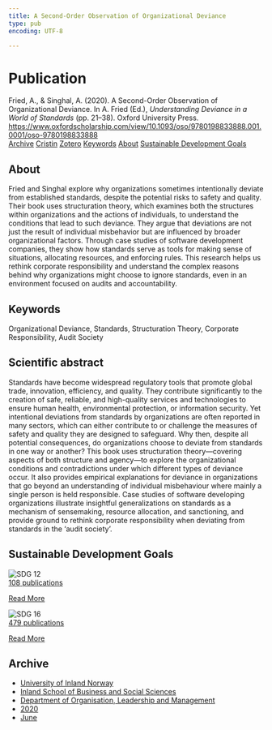 ```yaml
---
title: A Second-Order Observation of Organizational Deviance
type: pub
encoding: UTF-8

---
```

<h1>Publication</h1>
<article id="csl-bib-container-GUI2ZQNL" class="csl-bib-container">
  <div class="csl-bib-body"> <div class="csl-entry">Fried, A., &#38; Singhal, A. (2020). A Second-Order Observation of Organizational Deviance. In A. Fried (Ed.), <i>Understanding Deviance in a World of Standards</i> (pp. 21–38). Oxford University Press. <a href="https://www.oxfordscholarship.com/view/10.1093/oso/9780198833888.001.0001/oso-9780198833888">https://www.oxfordscholarship.com/view/10.1093/oso/9780198833888.001.0001/oso-9780198833888</a></div> </div>
  <div class="csl-bib-buttons">
    <a href="#taxonomy-article-GUI2ZQNL" alt="archive" class="csl-bib-button">Archive</a>
    <a href="https://app.cristin.no/results/show.jsf?id=1813759" alt="Cristin" class="csl-bib-button">Cristin</a>
    <a href="http://zotero.org/groups/5881554/items/GUI2ZQNL" alt="Zotero" class="csl-bib-button">Zotero</a>
    <a href="#keywords-article-GUI2ZQNL" alt="keywords" class="csl-bib-button">Keywords</a>
    <a href="#about-article-GUI2ZQNL" alt="about_pub" class="csl-bib-button">About</a>
    <a href="#sdg-article-GUI2ZQNL" alt="sdg" class="csl-bib-button">Sustainable Development Goals</a>
  </div>
  <div id="csl-bib-meta-container-GUI2ZQNL"></div>
</article>
<div id="csl-bib-meta-GUI2ZQNL" class="csl-bib-meta">
  <article id="about-article-GUI2ZQNL" class="about_pub-article">
    <h1>About</h1>
    Fried and Singhal explore why organizations sometimes intentionally deviate from established standards, despite the potential risks to safety and quality. Their book uses structuration theory, which examines both the structures within organizations and the actions of individuals, to understand the conditions that lead to such deviance. They argue that deviations are not just the result of individual misbehavior but are influenced by broader organizational factors. Through case studies of software development companies, they show how standards serve as tools for making sense of situations, allocating resources, and enforcing rules. This research helps us rethink corporate responsibility and understand the complex reasons behind why organizations might choose to ignore standards, even in an environment focused on audits and accountability.
  </article>
  <article id="keywords-article-GUI2ZQNL" class="keywords-article">
    <h1>Keywords</h1>
    Organizational Deviance, Standards, Structuration Theory, Corporate Responsibility, Audit Society
  </article>
  <article id="abstract-article-GUI2ZQNL" class="abstract-article">
    <h1>Scientific abstract</h1>
    Standards have become widespread regulatory tools that promote global trade, innovation, efficiency, and quality. They contribute significantly to the creation of safe, reliable, and high-quality services and technologies to ensure human health, environmental protection, or information security. Yet intentional deviations from standards by organizations are often reported in many sectors, which can either contribute to or challenge the measures of safety and quality they are designed to safeguard. Why then, despite all potential consequences, do organizations choose to deviate from standards in one way or another? This book uses structuration theory—covering aspects of both structure and agency—to explore the organizational conditions and contradictions under which different types of deviance occur. It also provides empirical explanations for deviance in organizations that go beyond an understanding of individual misbehaviour where mainly a single person is held responsible. Case studies of software developing organizations illustrate insightful generalizations on standards as a mechanism of sensemaking, resource allocation, and sanctioning, and provide ground to rethink corporate responsibility when deviating from standards in the ‘audit society’.
  </article>
  <article id="sdg-article-GUI2ZQNL" class="sdg-article">
    <h1>Sustainable Development Goals</h1>
    <div class="sdg-container"><div id="sdg12" class="sdg">
        <img src="{{< params subfolder >}}images/sdg/sdg12_en.png" class="image" alt="SDG 12">
        <div class="sdg-overlay">
          <a href="/en/archive/?key=?sdg=12#archive" class="sdg-publication-count"><span>108</span> publications</a>
          <p><a href="https://sdgs.un.org/goals/goal12" class="sdg-read-more">Read More</a></p>
        </div>
      </div> <div id="sdg16" class="sdg">
        <img src="{{< params subfolder >}}images/sdg/sdg16_en.png" class="image" alt="SDG 16">
        <div class="sdg-overlay">
          <a href="/en/archive/?key=?sdg=16#archive" class="sdg-publication-count"><span>479</span> publications</a>
          <p><a href="https://sdgs.un.org/goals/goal16" class="sdg-read-more">Read More</a></p>
        </div>
      </div></div>
  </article>
  <article id="taxonomy-article-GUI2ZQNL" class="taxonomy-article">
    <h1>Archive</h1>
    <ul>
      <li>
        <a href="/en/archive/?key=3DCRN523">University of Inland Norway</a>
      </li>
      <li>
        <a href="/en/archive/?key=DU8Q9LN9">Inland School of Business and Social Sciences</a>
      </li>
      <li>
        <a href="/en/archive/?key=4LUWR3ZM">Department of Organisation, Leadership and Management</a>
      </li>
      <li>
        <a href="/en/archive/?key=L4LD5JU9">2020</a>
      </li>
      <li>
        <a href="/en/archive/?key=GZCHPG43">June</a>
      </li>
    </ul>
  </article>
</div>
